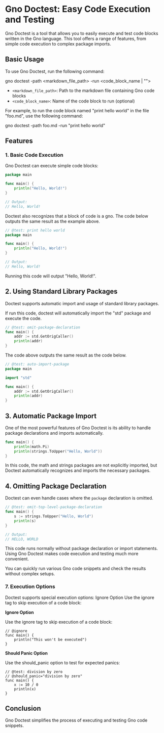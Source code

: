 # Gno Doctest: Easy Code Execution and Testing

Gno Doctest is a tool that allows you to easily execute and test code blocks written in the Gno language. This tool offers a range of features, from simple code execution to complex package imports.

## Basic Usage

To use Gno Doctest, run the following command:

gno doctest -path <markdown_file_path> -run <code_block_name | "">

- `<markdown_file_path>`: Path to the markdown file containing Gno code blocks
- `<code_block_name>`: Name of the code block to run (optional)

For example, to run the code block named "print hello world" in the file "foo.md", use the following command:

gno doctest -path foo.md -run "print hello world"

## Features

### 1. Basic Code Execution

Gno Doctest can execute simple code blocks:

```go
package main

func main() {
    println("Hello, World!")
}

// Output:
// Hello, World!
```

Doctest also recognizes that a block of code is a gno. The code below outputs the same result as the example above.

```go
// @test: print hello world
package main

func main() {
    println("Hello, World!")
}

// Output:
// Hello, World!
```

Running this code will output "Hello, World!".

## 2. Using Standard Library Packages

Doctest supports automatic import and usage of standard library packages.

If run this code, doctest will automatically import the "std" package and execute the code.

```go
// @test: omit-package-declaration
func main() {
    addr := std.GetOrigCaller()
    println(addr)
}
```

The code above outputs the same result as the code below.

```go
// @test: auto-import-package
package main

import "std"

func main() {
    addr := std.GetOrigCaller()
    println(addr)
}
```

## 3. Automatic Package Import

One of the most powerful features of Gno Doctest is its ability to handle package declarations and imports automatically.

```go
func main() {
    println(math.Pi)
    println(strings.ToUpper("Hello, World"))
}
```

In this code, the math and strings packages are not explicitly imported, but Doctest automatically recognizes and imports the necessary packages.

## 4. Omitting Package Declaration

Doctest can even handle cases where the `package` declaration is omitted.

```go
// @test: omit-top-level-package-declaration
func main() {
    s := strings.ToUpper("Hello, World")
    println(s)
}

// Output:
// HELLO, WORLD
```

This code runs normally without package declaration or import statements.
Using Gno Doctest makes code execution and testing much more convenient.

You can quickly run various Gno code snippets and check the results without complex setups.

### 7. Execution Options

Doctest supports special execution options:
Ignore Option
Use the ignore tag to skip execution of a code block:

**Ignore Option**

Use the ignore tag to skip execution of a code block:

```go,ignore
// @ignore
func main() {
    println("This won't be executed")
}
```

**Should Panic Option**

Use the should_panic option to test for expected panics:

```go,should_panic
// @test: division by zero
// @should_panic="division by zero"
func main() {
    x := 10 / 0
    println(x)
}
```

## Conclusion

Gno Doctest simplifies the process of executing and testing Gno code snippets.
